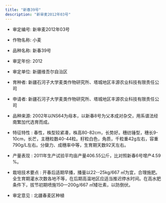 ```yaml
---
title: "新春39号"
description: "新审麦2012年03号"
---
```

* 审定编号:  新审麦2012年03号

*  作物名称:  小麦

*  品种名称:  新春39号

*  审定年份:  2012

*  审定单位:  新疆维吾尔自治区

* 育种者:  新疆石河子大学麦类作物研究所、塔城地区丰源农业科技有限责任公司

*  申请者:  新疆石河子大学麦类作物研究所、塔城地区丰源农业科技有限责任公司

*  品种来源:  2002年以NS64为母本，以新春8号为父本成对杂交，用系谱法经南繁加代选育而成。

*  特征特性 : 
春性，株型较紧凑，株高80-82cm，长势好。穗纺锤型，穗长9-10cm，长芒，主穗粒数40-44粒。籽粒白色，角质，千粒重42g左右，容重790g/L左右。分蘖力、成穗率中等，生育期天数92天左右。
 
*  产量表现 : 
2011年生产试验平均亩产量406.55公斤，比对照新春6号增产4.59 %。

*  栽培技术要点 : 
开春后适期早播，播量以22--25kg/667 ㎡为宜，合理施肥。全生育期灌水次数各地不等，在后期高温地区应适当推迟停水时间。在高水肥条件下，拔节初期喷施150—200g/667 ㎡矮壮素，以防倒伏。

*  审定意见 : 
北疆春麦区种植
